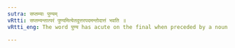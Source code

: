 ```yaml
---
sutra: सप्तम्याः पुण्यम्
vRtti: सप्तम्यन्तात्परं पुण्यमित्येतदुत्तरपदमन्तोदात्तं भवति ॥
vRtti_eng: The word पुण्य has acute on the final when preceded by a noun in the Locative case.

---
```

